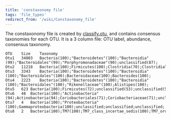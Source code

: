 ```yaml
---
title: 'constaxonomy file'
tags: 'file_types'
redirect_from: '/wiki/Constaxonomy_file'
---
```

The constaxonomy file is created by
[classify.otu](classify.otu), and contains consensus
taxonomies for each OTU. It is a 3 column file: OTU label, abundance,
consensus taxonomy.

    OTU    Size    Taxonomy
    Otu1   34003   Bacteria(100);"Bacteroidetes"(100);"Bacteroidia"(99);"Bacteroidales"(99);"Porphyromonadaceae"(90);unclassified(87);
    Otu2   11218   Bacteria(100);Firmicutes(100);Clostridia(70);Clostridiales(70);Lachnospiraceae(51);unclassified;
    Otu3   3343    Bacteria(100);"Bacteroidetes"(100);"Bacteroidia"(100);"Bacteroidales"(100);Bacteroidaceae(100);Bacteroides(100);
    Otu4   2223    Bacteria(100);"Bacteroidetes"(100);"Bacteroidia"(100);"Bacteroidales"(100);"Rikenellaceae"(100);Alistipes(100);
    Otu5   623 Bacteria(100);Firmicutes(72);unclassified(53);unclassified(53);unclassified(53);unclassified(53);
    Otu6   48  Bacteria(100);"Actinobacteria"(94);Actinobacteria(94);Coriobacteriales(71);Coriobacteriaceae(71);unclassified;
    Otu7   4   Bacteria(100);"Proteobacteria"(100);Gammaproteobacteria(100);unclassified;unclassified;unclassified;
    Otu8   2   Bacteria(100);TM7(100);TM7_class_incertae_sedis(100);TM7_order_incertae_sedis(100);TM7_family_incertae_sedis(100);TM7_genus_incertae_sedis(100);


